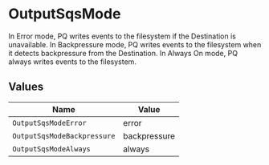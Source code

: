 # OutputSqsMode

In Error mode, PQ writes events to the filesystem if the Destination is unavailable. In Backpressure mode, PQ writes events to the filesystem when it detects backpressure from the Destination. In Always On mode, PQ always writes events to the filesystem.


## Values

| Name                        | Value                       |
| --------------------------- | --------------------------- |
| `OutputSqsModeError`        | error                       |
| `OutputSqsModeBackpressure` | backpressure                |
| `OutputSqsModeAlways`       | always                      |